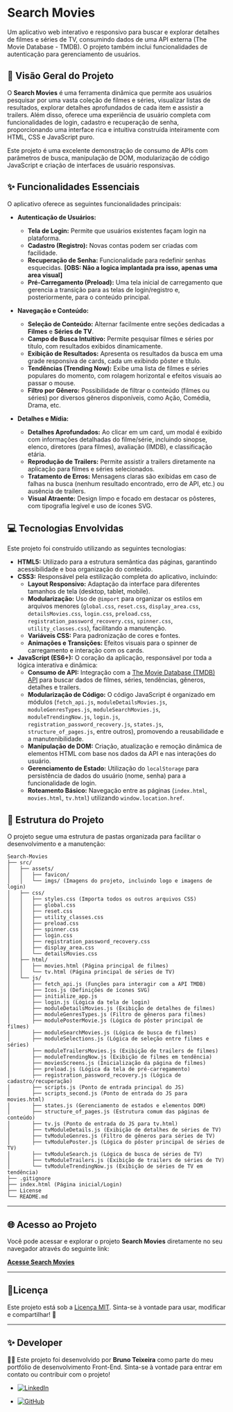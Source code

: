 # Search Movies

Um aplicativo web interativo e responsivo para buscar e explorar detalhes de filmes e séries de TV, consumindo dados de uma API externa (The Movie Database - TMDB). O projeto também inclui funcionalidades de autenticação para gerenciamento de usuários.

## 🚀 Visão Geral do Projeto

O **Search Movies** é uma ferramenta dinâmica que permite aos usuários pesquisar por uma vasta coleção de filmes e séries, visualizar listas de resultados, explorar detalhes aprofundados de cada item e assistir a trailers. Além disso, oferece uma experiência de usuário completa com funcionalidades de login, cadastro e recuperação de senha, proporcionando uma interface rica e intuitiva construída inteiramente com HTML, CSS e JavaScript puro.

Este projeto é uma excelente demonstração de consumo de APIs com parâmetros de busca, manipulação de DOM, modularização de código JavaScript e criação de interfaces de usuário responsivas.

## ✨ Funcionalidades Essenciais

O aplicativo oferece as seguintes funcionalidades principais:

* **Autenticação de Usuários:**
    * **Tela de Login:** Permite que usuários existentes façam login na plataforma.
    * **Cadastro (Registro):** Novas contas podem ser criadas com facilidade.
    * **Recuperação de Senha:** Funcionalidade para redefinir senhas esquecidas. **[OBS: Não a logica implantada pra isso, apenas uma area visual]**
    * **Pré-Carregamento (Preload):** Uma tela inicial de carregamento que gerencia a transição para as telas de login/registro e, posteriormente, para o conteúdo principal.

* **Navegação e Conteúdo:**
    * **Seleção de Conteúdo:** Alternar facilmente entre seções dedicadas a **Filmes** e **Séries de TV**.
    * **Campo de Busca Intuitivo:** Permite pesquisar filmes e séries por título, com resultados exibidos dinamicamente.
    * **Exibição de Resultados:** Apresenta os resultados da busca em uma grade responsiva de cards, cada um exibindo pôster e título.
    * **Tendências (Trending Now):** Exibe uma lista de filmes e séries populares do momento, com rolagem horizontal e efeitos visuais ao passar o mouse.
    * **Filtro por Gênero:** Possibilidade de filtrar o conteúdo (filmes ou séries) por diversos gêneros disponíveis, como Ação, Comédia, Drama, etc.

* **Detalhes e Mídia:**
    * **Detalhes Aprofundados:** Ao clicar em um card, um modal é exibido com informações detalhadas do filme/série, incluindo sinopse, elenco, diretores (para filmes), avaliação (IMDB), e classificação etária.
    * **Reprodução de Trailers:** Permite assistir a trailers diretamente na aplicação para filmes e séries selecionados.
    * **Tratamento de Erros:** Mensagens claras são exibidas em caso de falhas na busca (nenhum resultado encontrado, erro de API, etc.) ou ausência de trailers.
    * **Visual Atraente:** Design limpo e focado em destacar os pôsteres, com tipografia legível e uso de ícones SVG.

## 💻 Tecnologias Envolvidas

Este projeto foi construído utilizando as seguintes tecnologias:

* **HTML5:** Utilizado para a estrutura semântica das páginas, garantindo acessibilidade e boa organização do conteúdo.
* **CSS3:** Responsável pela estilização completa do aplicativo, incluindo:
    * **Layout Responsivo:** Adaptação da interface para diferentes tamanhos de tela (desktop, tablet, mobile).
    * **Modularização:** Uso de `@import` para organizar os estilos em arquivos menores (`global.css`, `reset.css`, `display_area.css`, `detailsMovies.css`, `login.css`, `preload.css`, `registration_password_recovery.css`, `spinner.css`, `utility_classes.css`), facilitando a manutenção.
    * **Variáveis CSS:** Para padronização de cores e fontes.
    * **Animações e Transições:** Efeitos visuais para o spinner de carregamento e interação com os cards.
* **JavaScript (ES6+):** O coração da aplicação, responsável por toda a lógica interativa e dinâmica:
    * **Consumo de API:** Integração com a [The Movie Database (TMDB) API](https://www.themoviedb.org/documentation/api) para buscar dados de filmes, séries, tendências, gêneros, detalhes e trailers.
    * **Modularização de Código:** O código JavaScript é organizado em módulos (`fetch_api.js`, `moduleDetailsMovies.js`, `moduleGenresTypes.js`, `moduleSearchMovies.js`, `moduleTrendingNow.js`, `login.js`, `registration_password_recovery.js`, `states.js`, `structure_of_pages.js`, entre outros), promovendo a reusabilidade e a manutenibilidade.
    * **Manipulação de DOM:** Criação, atualização e remoção dinâmica de elementos HTML com base nos dados da API e nas interações do usuário.
    * **Gerenciamento de Estado:** Utilização do `localStorage` para persistência de dados do usuário (nome, senha) para a funcionalidade de login.
    * **Roteamento Básico:** Navegação entre as páginas (`index.html`, `movies.html`, `tv.html`) utilizando `window.location.href`.

## 📂 Estrutura do Projeto

O projeto segue uma estrutura de pastas organizada para facilitar o desenvolvimento e a manutenção:

````
Search-Movies
├── src/
│   ├── assets/
│   │   ├── favicon/
│   │   └── imgs/ (Imagens do projeto, incluindo logo e imagens de login)
│   ├── css/
│   │   ├── styles.css (Importa todos os outros arquivos CSS)
│   │   ├── global.css
│   │   ├── reset.css
│   │   ├── utility_classes.css
│   │   ├── preload.css
│   │   ├── spinner.css
│   │   ├── login.css
│   │   ├── registration_password_recovery.css
│   │   ├── display_area.css
│   │   └── detailsMovies.css
│   ├── html/
│   │   ├── movies.html (Página principal de filmes)
│   │   └── tv.html (Página principal de séries de TV)
│   └── js/
│       ├── fetch_api.js (Funções para interagir com a API TMDB)
│       ├── Icos.js (Definições de ícones SVG)
│       ├── initialize_app.js
│       ├── login.js (Lógica da tela de login)
│       ├── moduleDetailsMovies.js (Exibição de detalhes de filmes)
│       ├── moduleGenresTypes.js (Filtro de gêneros para filmes)
│       ├── modulePosterMovie.js (Lógica do pôster principal de filmes)
│       ├── moduleSearchMovies.js (Lógica de busca de filmes)
│       ├── moduleSelections.js (Lógica de seleção entre filmes e séries)
│       ├── moduleTrailersMovies.js (Exibição de trailers de filmes)
│       ├── moduleTrendingNow.js (Exibição de filmes em tendência)
│       ├── moviesScreens.js (Inicialização da página de filmes)
│       ├── preload.js (Lógica da tela de pré-carregamento)
│       ├── registration_password_recovery.js (Lógica de cadastro/recuperação)
│       ├── scripts.js (Ponto de entrada principal do JS)
│       ├── scripts_second.js (Ponto de entrada do JS para movies.html)
│       ├── states.js (Gerenciamento de estados e elementos DOM)
│       ├── structure_of_pages.js (Estrutura comum das páginas de conteúdo)
│       ├── tv.js (Ponto de entrada do JS para tv.html)
│       ├── tvModuleDetails.js (Exibição de detalhes de séries de TV)
│       ├── tvModuleGenres.js (Filtro de gêneros para séries de TV)
│       ├── tvModulePoster.js (Lógica do pôster principal de séries de TV)
│       ├── tvModuleSearch.js (Lógica de busca de séries de TV)
│       ├── tvModuleTrailers.js (Exibição de trailers de séries de TV)
│       └── tvModuleTrendingNow.js (Exibição de séries de TV em tendência)
├── .gitignore
├── index.html (Página inicial/Login)
├── License
└── README.md

````
-----

## 🌐 Acesso ao Projeto

Você pode acessar e explorar o projeto **Search Movies** diretamente no seu navegador através do seguinte link:

[**Acesse Search Movies**](https://brunotxrs.github.io/Search-Movies/)

-----

## 📜Licença
Este projeto está sob a [Licença MIT](./License). Sinta-se à vontade para usar, modificar e compartilhar\! 🚀

-----

## ✨ Developer
👨‍💻 Este projeto foi desenvolvido por <strong>Bruno Teixeira</strong> como parte do meu portfólio de desenvolvimento Front-End. Sinta-se à vontade para entrar em contato ou contribuir com o projeto!

- [![LinkedIn](https://custom-icon-badges.demolab.com/badge/LinkedIn-0A66C2?logo=linkedin-white&logoColor=fff)](https://www.linkedin.com/in/brunotxrs/)

- [![GitHub](https://img.shields.io/badge/GitHub-%23121011.svg?logo=github&logoColor=white)](https://github.com/brunotxrs)
